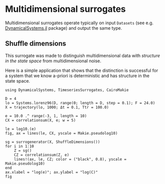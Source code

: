 # Multidimensional surrogates
Multidimensional surrogates operate typically on input `Datasets` (see e.g. [DynamicalSystems.jl](https://juliadynamics.github.io/DynamicalSystems.jl/dev/embedding/dataset/) package) and output the same type.

## Shuffle dimensions
This surrogate was made to distinguish multidimensional data with *structure in the state space* from multidimensional noise.

Here is a simple application that shows that the distinction is successful for a system that we know a-priori is deterministic and has structure in the state space.

```@example  MAIN
using DynamicalSystems, TimeseriesSurrogates, CairoMakie

D = 4
lo = Systems.lorenz96(D, range(0; length = D, step = 0.1); F = 24.0)
X = trajectory(lo, 1000; Δt = 0.1, Ttr = 100.0)

e = 10.0 .^ range(-3, 1, length = 10)
CX = correlationsum(X, e; w = 5)

le = log10.(e)
fig, ax = lines(le, CX, yscale = Makie.pseudolog10)

sg = surrogenerator(X, ShuffleDimensions())
for i in 1:10
    Z = sg()
    CZ = correlationsum(Z, e)
    lines!(ax, le, CZ; color = ("black", 0.8), yscale = Makie.pseudolog10)
end
ax.xlabel = "log(e)"; ax.ylabel = "log(C)"
fig
```
